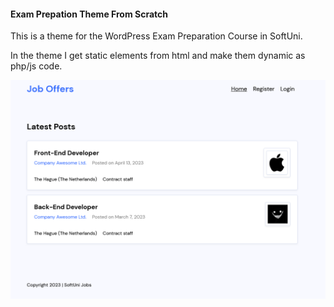#### Exam Prepation Theme From Scratch

This is a theme for the WordPress Exam Preparation Course in SoftUni.

In the theme I get static elements from html and make them dynamic as php/js code.


![screenshot](screenshot.png)